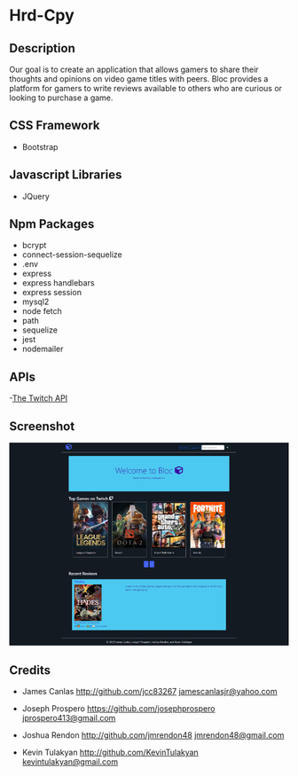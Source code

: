 # Hrd-Cpy

## Description

Our goal is to create an application that allows gamers to share their thoughts and opinions on video game titles with peers. Bloc provides a platform for gamers to write reviews available to others who are curious or looking to purchase a game.

## CSS Framework

- Bootstrap

## Javascript Libraries

- JQuery

## Npm Packages

- bcrypt
- connect-session-sequelize 
- .env 
- express 
- express handlebars 
- express session 
- mysql2 
- node fetch 
- path
- sequelize
- jest
- nodemailer

## APIs

-[The Twitch API](https://dev.twitch.tv/docs/api/ "The Twitch API")

## Screenshot

![project-img](./Assets/images/the-bloc.png)

## Credits

- James Canlas
<http://github.com/jcc83267> <jamescanlasjr@yahoo.com>

- Joseph Prospero
<https://github.com/josephprospero> <jprospero413@gmail.com>

- Joshua Rendon
<http://github.com/jmrendon48> <jmrendon48@gmail.com>

- Kevin Tulakyan
<http://github.com/KevinTulakyan> <kevintulakyan@gmail.com>
